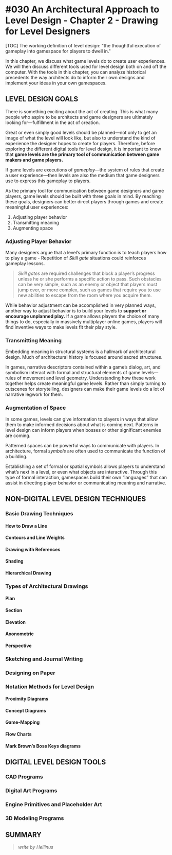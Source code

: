 # #030 An Architectural Approach to Level Design - Chapter 2 - Drawing for Level Designers
[TOC]
The working definition of level design: "the thoughtful execution of gameplay into gamespace for players to dwell in."

In this chapter, we discuss what game levels do to create user experiences. We will then discuss different tools used for level design both on and off the computer. With the tools in this chapter, you can analyze historical precedents the way architects do to inform their own designs and implement your ideas in your own gamespaces.

## LEVEL DESIGN GOALS
There is something exciting about the act of creating. This is what many people who aspire to be architects and game designers are ultimately looking for—fulfillment in the act of creation.

Great or even simply good levels should be planned—not only to get an image of what the level will look like, but also to understand the kind of experience the designer hopes to create for players. Therefore, before exploring the different digital tools for level design, it is important to know that **game levels are the primary tool of communication between game makers and game players.**

If game levels are executions of *gameplay*—the system of rules that create a user experience—then levels are also the medium that game designers use to express this gameplay to players.

As the primary tool for communication between game designers and game players, game levels should be built with three goals in mind. By reaching these goals, designers can better direct players through games and create meaningful user experiences:
1. Adjusting player behavior
2. Transmitting meaning
3. Augmenting space

### Adjusting Player Behavior
Many designers argue that a level’s primary function is to teach players how to play a game - Repetition of *Skill gate* situations could reinforces gameplay lessons.

> *Skill gates* are required challenges that block a player’s progress unless he or she performs a specific action to pass. Such obstacles can be very simple, such as an enemy or object that players must jump over, or more complex, such as games that require you to use new abilities to escape from the room where you acquire them.

While behavior adjustment can be accomplished in very planned ways, another way to adjust behavior is to build your levels to **support or encourage unplanned play.** If a game allows players the choice of many things to do, especially in massively
multiplayer online games, players will find inventive ways to make levels fit their play style.

### Transmitting Meaning
Embedding meaning in structural systems is a hallmark of architectural design. Much of architectural history is focused around sacred structures.

In games, narrative descriptors contained within a game’s dialog, art, and symbolism interact with formal and structural elements of game levels—rules of movement and level geometry. Understanding how these work together helps create meaningful game levels. Rather than simply turning to cutscenes for storytelling, designers can make their game levels do a lot of narrative legwork for them.

### Augmentation of Space
In some games, levels can give information to players in ways that allow them to make informed decisions about what is coming next. Patterns in level design can inform players when bosses or other significant enemies are coming.

Patterned spaces can be powerful ways to communicate with players. In architecture, formal *symbols* are often used to communicate the function of a building.

Establishing a set of formal or spatial symbols allows players to understand what’s next in a level, or even what objects are interactive. Through this type of formal interaction, gamespaces build their own “languages” that can assist in directing player behavior or communicating meaning and narrative.

## NON-DIGITAL LEVEL DESIGN TECHNIQUES

### Basic Drawing Techniques

#### How to Draw a Line

#### Contours and Line Weights

#### Drawing with References 

#### Shading

#### Hierarchical Drawing

### Types of Architectural Drawings

#### Plan

#### Section

#### Elevation 

#### Axonometric

#### Perspective

### Sketching and Journal Writing

### Designing on Paper

### Notation Methods for Level Design

#### Proximity Diagrams

#### Concept Diagrams

#### Game-Mapping

#### Flow Charts

#### Mark Brown’s Boss Keys diagrams

## DIGITAL LEVEL DESIGN TOOLS

### CAD Programs

### Digital Art Programs

### Engine Primitives and Placeholder Art

### 3D Modeling Programs

## SUMMARY

> *write by Hellinus*
